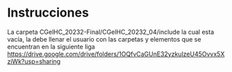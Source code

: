# Instrucciones

La carpeta CGelHC_20232-Final/CGelHC_20232_04/include la cual esta vacía, la debe llenar el usuario con las carpetas y elementos que se encuentran en la siguiente liga 
https://drive.google.com/drive/folders/1OQfvCaGUnE32yzkulzeU45Ovvx5XziWk?usp=sharing



